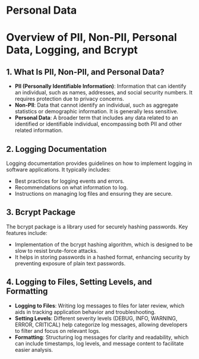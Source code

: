# Personal Data

# Overview of PII, Non-PII, Personal Data, Logging, and Bcrypt

## 1. What Is PII, Non-PII, and Personal Data?
- **PII (Personally Identifiable Information)**: Information that can identify an individual, such as names, addresses, and social security numbers. It requires protection due to privacy concerns.
- **Non-PII**: Data that cannot identify an individual, such as aggregate statistics or demographic information. It is generally less sensitive.
- **Personal Data**: A broader term that includes any data related to an identified or identifiable individual, encompassing both PII and other related information.

## 2. Logging Documentation
Logging documentation provides guidelines on how to implement logging in software applications. It typically includes:
- Best practices for logging events and errors.
- Recommendations on what information to log.
- Instructions on managing log files and ensuring they are secure.

## 3. Bcrypt Package
The bcrypt package is a library used for securely hashing passwords. Key features include:
- Implementation of the bcrypt hashing algorithm, which is designed to be slow to resist brute-force attacks.
- It helps in storing passwords in a hashed format, enhancing security by preventing exposure of plain text passwords.

## 4. Logging to Files, Setting Levels, and Formatting
- **Logging to Files**: Writing log messages to files for later review, which aids in tracking application behavior and troubleshooting.
- **Setting Levels**: Different severity levels (DEBUG, INFO, WARNING, ERROR, CRITICAL) help categorize log messages, allowing developers to filter and focus on relevant logs.
- **Formatting**: Structuring log messages for clarity and readability, which can include timestamps, log levels, and message content to facilitate easier analysis.
